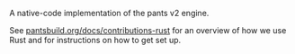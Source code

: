 A native-code implementation of the pants v2 engine.

See [pantsbuild.org/docs/contributions-rust](https://pantsbuild.org/docs/contributions-rust) for an overview of how we use Rust and for instructions on how to get set up.
